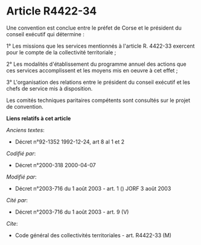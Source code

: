 # Article R4422-34

Une convention est conclue entre le préfet de Corse et le président du conseil exécutif qui détermine :

1° Les missions que les services mentionnés à l'article R. 4422-33 exercent pour le compte de la collectivité territoriale ;

2° Les modalités d'établissement du programme annuel des actions que ces services accomplissent et les moyens mis en oeuvre à
cet effet ;

3° L'organisation des relations entre le président du conseil exécutif et les chefs de service mis à disposition.

Les comités techniques paritaires compétents sont consultés sur le projet de convention.

**Liens relatifs à cet article**

_Anciens textes_:

  - Décret n°92-1352 1992-12-24, art 8 al 1 et 2

_Codifié par_:

  - Décret n°2000-318 2000-04-07

_Modifié par_:

  - Décret n°2003-716 du 1 août 2003 - art. 1 () JORF 3 août 2003

_Cité par_:

  - Décret n°2003-716 du 1 août 2003 - art. 9 (V)

_Cite_:

  - Code général des collectivités territoriales - art. R4422-33 (M)
